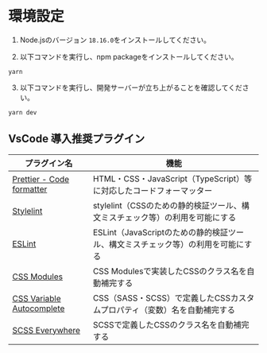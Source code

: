 # 環境設定

1. Node.jsのバージョン `18.16.0`をインストールしてください。

2. 以下コマンドを実行し、npm packageをインストールしてください。

```
yarn
```

3. 以下コマンドを実行し、開発サーバーが立ち上がることを確認してください。

```
yarn dev
```

## VsCode 導入推奨プラグイン

| プラグイン名 | 機能 |
| --- | --- |
| [Prettier - Code formatter](https://marketplace.visualstudio.com/items?itemName=esbenp.prettier-vscode) | HTML・CSS・JavaScript（TypeScript）等に対応したコードフォーマッター |
| [Stylelint](https://marketplace.visualstudio.com/items?itemName=stylelint.vscode-stylelint) | stylelint（CSSのための静的検証ツール、構文ミスチェック等）の利用を可能にする |
| [ESLint](https://marketplace.visualstudio.com/items?itemName=dbaeumer.vscode-eslint) | ESLint（JavaScriptのための静的検証ツール、構文ミスチェック等）の利用を可能にする |
| [CSS Modules](https://marketplace.visualstudio.com/items?itemName=clinyong.vscode-css-modules) | CSS Modulesで実装したCSSのクラス名を自動補完する |
| [CSS Variable Autocomplete](https://marketplace.visualstudio.com/items?itemName=vunguyentuan.vscode-css-variables) | CSS（SASS・SCSS）で定義したCSSカスタムプロパティ（変数）名を自動補完する |
| [SCSS Everywhere](https://marketplace.visualstudio.com/items?itemName=gencer.html-slim-scss-css-class-completion) | SCSSで定義したCSSのクラス名を自動補完する |
